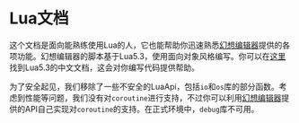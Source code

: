 # Lua文档

这个文档是面向能熟练使用Lua的人，它也能帮助你迅速熟悉[幻想编辑器]提供的各项功能。幻想编辑器的脚本基于Lua5.3，使用面向对象风格编写。你可以在[这里]找到Lua5.3的中文文档，这会对你编写代码提供帮助。

为了安全起见，我们移除了一些不安全的LuaApi，包括`io`和`os`库的部分函数。考虑到性能等问题，我们没有对`coroutine`进行支持，不过你可以利用[幻想编辑器]提供的API自己实现对`coroutine`的支持。在正式环境中，`debug`库不可用。

[幻想编辑器]: /
[这里]: http://cloudwu.github.io/lua53doc/contents.html
